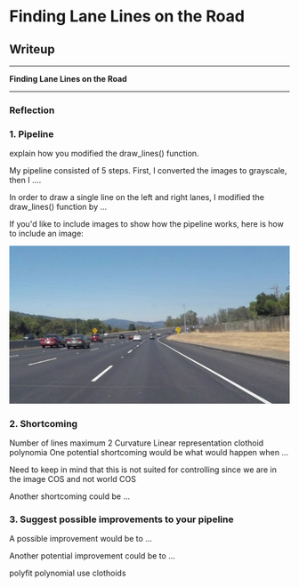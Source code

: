 # **Finding Lane Lines on the Road** 

## Writeup 

---

**Finding Lane Lines on the Road**

[//]: # (Image References)
[image1]: ./test_images/solidWhiteCurve.jpg "solidWhiteCurve"
[image2]: ./test_images_output/solidWhiteCurve.jpg "processedSolidWhiteCurve"
---

### Reflection

### 1. Pipeline


explain how you modified the draw_lines() function.

My pipeline consisted of 5 steps. First, I converted the images to grayscale, then I .... 

In order to draw a single line on the left and right lanes, I modified the draw_lines() function by ...

If you'd like to include images to show how the pipeline works, here is how to include an image: 

![alt text][image1]


### 2. Shortcoming 

Number of lines maximum 2
Curvature
Linear representation
clothoid
polynomia
One potential shortcoming would be what would happen when ... 

Need to keep in mind that this is not suited for controlling since we are in the image COS and not world COS

Another shortcoming could be ...


### 3. Suggest possible improvements to your pipeline

A possible improvement would be to ...

Another potential improvement could be to ...

polyfit polynomial
use clothoids
